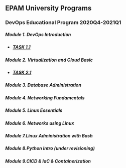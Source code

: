 ## **EPAM University Programs**
### DevOps Educational Program 2020Q4-2021Q1
##### Module 1. DevOps Introduction
* ##### [TASK 1.1](https://github.com/JuniorDevOps/DevOps_online_Kiev_2020Q42021Q1/tree/main/m1/task1.1)

##### Module 2. Virtualization and Cloud Basic
* ##### [TASK 2.1](https://github.com/JuniorDevOps/DevOps_online_Kiev_2020Q42021Q1/tree/main/m2/task2.1)

##### Module 3. Database Administration
##### Module 4. Networking Fundamentals
##### Module 5. Linux Essentials
##### Module 6. Networks using Linux
##### Module 7.Linux Administration with Bash
##### Module 8.Python Intro (under revisioning)
##### Module 9.CICD & IaC & Containerization
